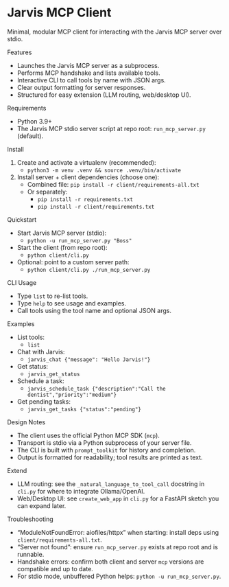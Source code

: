 Jarvis MCP Client
=================

Minimal, modular MCP client for interacting with the Jarvis MCP server over stdio.

Features
- Launches the Jarvis MCP server as a subprocess.
- Performs MCP handshake and lists available tools.
- Interactive CLI to call tools by name with JSON args.
- Clear output formatting for server responses.
- Structured for easy extension (LLM routing, web/desktop UI).

Requirements
- Python 3.9+
- The Jarvis MCP stdio server script at repo root: `run_mcp_server.py` (default).

Install
1) Create and activate a virtualenv (recommended):
   - `python3 -m venv .venv && source .venv/bin/activate`
2) Install server + client dependencies (choose one):
   - Combined file: `pip install -r client/requirements-all.txt`
   - Or separately:
     - `pip install -r requirements.txt`
     - `pip install -r client/requirements.txt`

Quickstart
- Start Jarvis MCP server (stdio):
  - `python -u run_mcp_server.py "Boss"`
- Start the client (from repo root):
  - `python client/cli.py`
- Optional: point to a custom server path:
  - `python client/cli.py ./run_mcp_server.py`

CLI Usage
- Type `list` to re-list tools.
- Type `help` to see usage and examples.
- Call tools using the tool name and optional JSON args.

Examples
- List tools:
  - `list`
- Chat with Jarvis:
  - `jarvis_chat {"message": "Hello Jarvis!"}`
- Get status:
  - `jarvis_get_status`
- Schedule a task:
  - `jarvis_schedule_task {"description":"Call the dentist","priority":"medium"}`
- Get pending tasks:
  - `jarvis_get_tasks {"status":"pending"}`

Design Notes
- The client uses the official Python MCP SDK (`mcp`).
- Transport is stdio via a Python subprocess of your server file.
- The CLI is built with `prompt_toolkit` for history and completion.
- Output is formatted for readability; tool results are printed as text.

Extend
- LLM routing: see the `_natural_language_to_tool_call` docstring in `cli.py` for where to integrate Ollama/OpenAI.
- Web/Desktop UI: see `create_web_app` in `cli.py` for a FastAPI sketch you can expand later.

Troubleshooting
- “ModuleNotFoundError: aiofiles/httpx” when starting: install deps using `client/requirements-all.txt`.
- “Server not found”: ensure `run_mcp_server.py` exists at repo root and is runnable.
- Handshake errors: confirm both client and server `mcp` versions are compatible and up to date.
- For stdio mode, unbuffered Python helps: `python -u run_mcp_server.py`.
